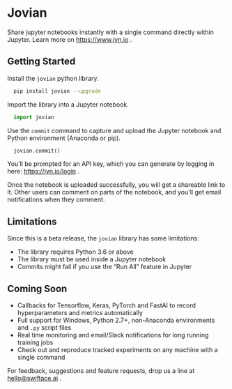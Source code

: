 # Jovian

Share jupyter notebooks instantly with a single command directly within Jupyter. Learn more on https://www.jvn.io .

## Getting Started

Install the `jovian` python library.

```bash
  pip install jovian --upgrade
```

Import the library into a Jupyter notebook.

```py
  import jovian
```

Use the `commit` command to capture and upload the Jupyter notebook and Python environment (Anaconda or pip).

```py
  jovian.commit()
```

You’ll be prompted for an API key, which you can generate by logging in here: https://jvn.io/login .

Once the notebook is uploaded successfully, you will get a shareable link to it. Other users can comment on parts of the notebook, and you'll get email notifications when they comment.

## Limitations

Since this is a beta release, the `jovian` library has some limitations:

- The library requires Python 3.6 or above
- The library must be used inside a Jupyter notebook
- Commits might fail if you use the “Run All” feature in Jupyter

## Coming Soon

- Callbacks for Tensorflow, Keras, PyTorch and FastAI to record hyperparameters and metrics automatically
- Full support for Windows, Python 2.7+, non-Anaconda environments and `.py` script files
- Real time monitoring and email/Slack notifications for long running training jobs
- Check out and reproduce tracked experiments on any machine with a single command

For feedback, suggestions and feature requests, drop us a line at hello@swiftace.ai .
